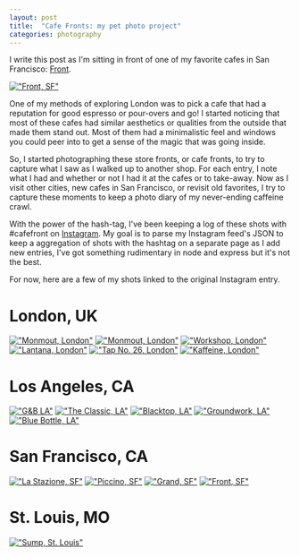 ```yaml
---
layout: post
title:  "Cafe Fronts: my pet photo project"
categories: photography
---
```

I write this post as I'm sitting in front of one of my favorite cafes in San Francisco: [Front](https://www.frontsf.com/).

[!["Front, SF"](http://scontent-a.cdninstagram.com/hphotos-xaf1/t51.2885-15/10691620_719034001503334_1071223081_a.jpg)](http://instagram.com/p/skUDOBJZAI/)

One of my methods of exploring London was to pick a cafe that had a reputation for good espresso or pour-overs and go!
I started noticing that most of these cafes had similar aesthetics or qualities from the outside that made them stand out.
Most of them had a minimalistic feel and windows you could peer into to get a sense of the magic that was going inside.

So, I started photographing these store fronts, or cafe fronts, to try to capture what I saw as I walked up to another shop. For each entry, I note what I had and whether or not I had it at the cafes or to take-away.
Now as I visit other cities, new cafes in San Francisco, or revisit old favorites, I try to capture these moments to keep a photo diary of my never-ending caffeine crawl.

With the power of the hash-tag, I've been keeping a log of these shots with #cafefront on [Instagram](http://instagram.com/pmocampo).
My goal is to parse my Instagram feed's JSON to keep a aggregation of shots with the hashtag on a separate page as I add new entries, I've got something rudimentary in node and express but it's not the best.

For now, here are a few of my shots linked to the original Instagram entry.
# London, UK

[!["Monmout, London"](http://scontent-a.cdninstagram.com/hphotos-xaf1/t51.2885-15/10611163_816433215063059_79638287_a.jpg)](http://instagram.com/p/sh0SMfpZFQ/)
[!["Monmout, London"](http://scontent-a.cdninstagram.com/hphotos-xaf1/t51.2885-15/10601719_321413571364982_1620455919_a.jpg)](http://instagram.com/p/shvKh4JZND/)
[!["Workshop, London"](http://scontent-a.cdninstagram.com/hphotos-xfa1/t51.2885-15/10684316_728874707160469_593490802_a.jpg)](http://instagram.com/p/shvKh4JZND/)
[!["Lantana, London"](http://scontent-a.cdninstagram.com/hphotos-xpa1/t51.2885-15/923768_1469244343362841_888127534_a.jpg)](http://instagram.com/p/sh052qpZGR/)
[!["Tap No. 26, London"](http://scontent-b.cdninstagram.com/hphotos-xfa1/t51.2885-15/10684337_322818124566450_418082045_a.jpg)](http://instagram.com/p/sh1FOvJZGf/)
[!["Kaffeine, London"](http://scontent-a.cdninstagram.com/hphotos-xaf1/t51.2885-15/10632142_764318733627288_1280008185_a.jpg)](http://instagram.com/p/shvWFxJZNY/)
# Los Angeles, CA
[!["G&B LA"](http://scontent-b.cdninstagram.com/hphotos-xaf1/t51.2885-15/10623745_281965128677189_860397151_a.jpg)](http://instagram.com/p/t0PNSHJZLY/)
[!["The Classic, LA"](http://scontent-b.cdninstagram.com/hphotos-xfa1/t51.2885-15/10707080_662315377209096_1823143977_a.jpg)](http://instagram.com/p/t0OPejpZJb/)
[!["Blacktop, LA"](http://scontent-a.cdninstagram.com/hphotos-xfa1/t51.2885-15/10707158_690639631035168_349767553_a.jpg)](http://instagram.com/p/t0Gxd9JZL-/)
[!["Groundwork, LA"](http://scontent-a.cdninstagram.com/hphotos-xaf1/t51.2885-15/10683873_697292953681070_893426500_a.jpg)](http://instagram.com/p/twSrYpJZBZ/)
[!["Blue Bottle, LA"](http://scontent-a.cdninstagram.com/hphotos-xpa1/t51.2885-15/10541891_372989456198570_168068146_a.jpg)](http://instagram.com/p/twRtrtJZPj/)


# San Francisco, CA
[!["La Stazione, SF"](http://scontent-b.cdninstagram.com/hphotos-xfp1/t51.2885-15/1724273_1553868304828729_717270249_a.jpg)](http://instagram.com/p/tYHCsfpZAM/)
[!["Piccino, SF"](http://scontent-a.cdninstagram.com/hphotos-xaf1/t51.2885-15/10706793_1480099418939817_1308469274_a.jpg)](http://instagram.com/p/tQJieIJZOq/)
[!["Grand, SF"](http://scontent-b.cdninstagram.com/hphotos-xaf1/t51.2885-15/10616856_1539700169581342_1791696095_a.jpg)](http://instagram.com/p/sxgS1SJZO9/)
[!["Front, SF"](http://scontent-a.cdninstagram.com/hphotos-xaf1/t51.2885-15/10691620_719034001503334_1071223081_a.jpg)](http://instagram.com/p/skUDOBJZAI/)

# St. Louis, MO
[!["Sump, St. Louis"](http://scontent-b.cdninstagram.com/hphotos-xaf1/t51.2885-15/10684128_297579343762576_662605453_a.jpg)](http://instagram.com/p/tRPjRCpZJG/)
